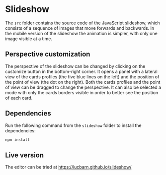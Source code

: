 # Slideshow

The `src` folder contains the source code of the JavaScript slideshow,
which consists of a sequence of images that move forwards and backwards.
In the mobile version of the slideshow the animation is simpler, with
only one image visible at a time.

## Perspective customization

The perspective of the slideshow can be changed by clicking on the customize button in the bottom-right corner.
It opens a panel with a lateral view of the cards profiles (the five blue lines on the left) and the position of the point of view (the dot on the right).
Both the cards profiles and the point of view can be dragged to change the perspective. It can also be selected a mode with only the cards borders visible
in order to better see the position of each card.

## Dependencies

Run the following command from the `slideshow` folder to install the dependencies:

```bash
npm install
```

## Live version

The editor can be tried at https://lucbarn.github.io/slideshow/
